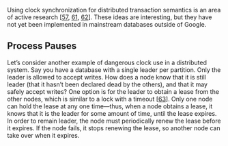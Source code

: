 Using clock synchronization for distributed transaction semantics is an area of active research
[[57](ch08.html#Kulkarni2014ws),
[61](ch08.html#Bravo2015uy),
[62](ch08.html#Kimball2016wi)].
These ideas are interesting, but they have not yet been implemented in mainstream databases outside
of Google. ## Process Pauses 
Let’s consider another example of dangerous clock use in a distributed system. Say you have a
database with a single leader per partition. Only the leader is allowed to accept writes. How does a
node know that it is still leader (that it hasn’t been declared dead by the others), and that it may
safely accept writes? 
One option is for the leader to obtain a lease from the other nodes, which is similar to a lock
with a timeout [[63](ch08.html#Gray1989cu)].
Only one node can hold the lease at any one time—thus, when a node obtains a lease, it knows that
it is the leader for some amount of time, until the lease expires. In order to remain leader, the
node must periodically renew the lease before it expires. If the node fails, it stops renewing the
lease, so another node can take over when it expires.
